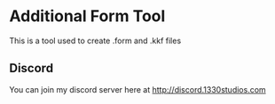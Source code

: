 # Additional Form Tool
This is a tool used to create .form and .kkf files

## Discord
You can join my discord server here at http://discord.1330studios.com